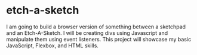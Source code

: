 # etch-a-sketch
I am going to build a browser version of something between a sketchpad and an Etch-A-Sketch. I will be creating divs using Javascript and manipulate them using event listeners. This project will showcase my basic JavaScript, Flexbox, and HTML skills.